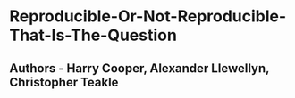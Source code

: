 # Reproducible-Or-Not-Reproducible-That-Is-The-Question

## Authors - Harry Cooper, Alexander Llewellyn, Christopher Teakle

